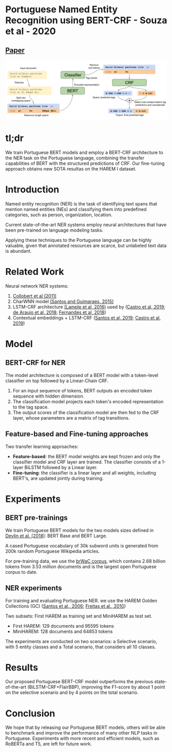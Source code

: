 # Portuguese Named Entity Recognition using BERT-CRF - Souza et al - 2020

## [Paper](https://arxiv.org/pdf/1909.10649.pdf)

![images/bert_crf_model.png](images/bert_crf_model.png)

# tl;dr

We train Portuguese BERT models and employ a BERT-CRF architecture to the NER task on the Portuguese language, combining the transfer capabilities of BERT with the structured predictions of CRF. Our fine-tuning approach obtains new SOTA resultas on the HAREM I dataset.

# Introduction

Named entity recognition (NER) is the task of identifying text spans that mention named entities (NEs) and classifying them into predefined categories, such as person, organization, location.

Current state-of-the-art NER systems employ neural architectures that have been pre-trained on language modeling tasks.

Applying these techniques to the Portuguese language can be highly valuable, given that annotated resources are scarce, but unlabeled text data is abundant.

# Related Work

Neural network NER systems:

1. [Collobert et al (2011)](https://www.sciencedirect.com/science/article/abs/pii/S0920548912001080)
2. CharWNN model [(Santos and Guimaraes, 2015)](https://arxiv.org/abs/1505.05008)
3. LSTM-CRF architecture [(Lample et al, 2016)](https://arxiv.org/abs/1603.01360) used by ([Castro et al, 2019](https://www.researchgate.net/publication/326301193_Portuguese_Named_Entity_Recognition_using_LSTM-CRF); [de Araujo et al, 2018](https://link.springer.com/chapter/10.1007%2F978-3-319-99722-3_32); [Fernandes et al, 2018](https://paginas.fe.up.pt/~eco/pubs/2018/51_ANLP2018_RC_15.pdf))
4. Contextual embeddings + LSTM-CRF ([Santos et al, 2019](https://ieeexplore.ieee.org/abstract/document/8923652); [Castro et al, 2019](http://ceur-ws.org/Vol-2421/NER_Portuguese_paper_1.pdf))

# Model

## BERT-CRF for NER

The model architecture is composed of a BERT model with a token-level classifier on top followed by a Linear-Chain CRF.

1. For an input sequence of tokens, BERT outputs an encoded token sequence with hidden dimension.
2. The classification model projects each token's encoded representation to the tag space.
3. The output scores of the classification model are then fed to the CRF layer, whose parameters are a matrix of tag transitions.

## Feature-based and Fine-tuning approaches

Two transfer learning approaches:

- **Feature-based**: the BERT model weights are kept frozen and only the classifier model and CRF layer are trained. The classifier consists of a 1-layer BiLSTM followed by a Linear layer.
- **Fine-tuning**: the classifier is a linear layer and all weights, including BERT's, are updated jointly during training.

# Experiments

## BERT pre-trainings

We train Portuguese BERT models for the two models sizes defined in [Devlin et al. (2018)](https://arxiv.org/abs/1810.04805): BERT Base and BERT Large.

A cased Portuguese vocabulary of 30k subword units is generated from 200k random Portuguese Wikipedia articles.

For pre-training data, we use the [brWaC corpus](https://www.aclweb.org/anthology/L18-1686.pdf), which contains 2.68 billion tokens from 3.53 million documents and is the largest open Portuguese corpus to date.

## NER experiments

For training and evaluating Portuguese NER. we use the HAREM Golden Collections (GC) ([Santos et al., 2006](http://www.lrec-conf.org/proceedings/lrec2006/pdf/59_pdf.pdf); [Freitas et al., 2010](http://www.lrec-conf.org/proceedings/lrec2010/pdf/412_Paper.pdf))

Two subsets: First HAREM as training set and MiniHAREM as test set.

- First  HAREM: 129 documents and 95595 tokens
- MiniHAREM: 128 documents and 64853 tokens

The experiments are conducted on two scenarios: a Selective scenario, with 5 entity classes and a Total scenario, that considers all 10 classes.

# Results

Our proposed Portuguese BERT-CRF model outperforms the previous state-of-the-art (BiLSTM-CRF+FlairBBP), improving the F1-score by about 1 point on the selective scenario and by 4 points on the total scenario.

# Conclusion

We hope that by releasing our Portuguese BERT models, others will be able to benchmark and improve the performance of many other NLP tasks in Portuguese. Experiments with more recent and efficient models, such as RoBERTa and T5, are left for future work.